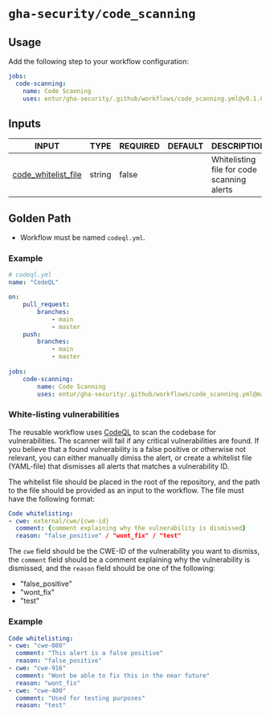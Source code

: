 # `gha-security/code_scanning`

## Usage

Add the following step to your workflow configuration:

```yml
jobs:
  code-scanning:
    name: Code Scanning
    uses: entur/gha-security/.github/workflows/code_scanning.yml@v0.1.0
```

## Inputs

<!-- AUTO-DOC-INPUT:START - Do not remove or modify this section -->

|                                           INPUT                                           |  TYPE  | REQUIRED | DEFAULT |                   DESCRIPTION                   |
|-------------------------------------------------------------------------------------------|--------|----------|---------|-------------------------------------------------|
| <a name="input_code_whitelist_file"></a>[code_whitelist_file](#input_code_whitelist_file) | string |  false   |         | Whitelisting file for code scanning <br>alerts  |

<!-- AUTO-DOC-INPUT:END -->

## Golden Path

- Workflow must be named `codeql.yml`.

### Example

```yaml
# codeql.yml
name: "CodeQL"

on:
    pull_request:
        branches:
            - main
            - master
    push:
        branches:
            - main
            - master
  
jobs:
    code-scanning:
        name: Code Scanning
        uses: entur/gha-security/.github/workflows/code_scanning.yml@main
```

### White-listing vulnerabilities
The reusable workflow uses [CodeQL](https://codeql.github.com/) to scan the codebase for vulnerabilities. The scanner will fail if any critical vulnerabilities are found. If you believe that a found vulnerability is a false positive or otherwise not relevant, you can either manually dimiss the alert, or create a whitelist file (YAML-file) that dismisses all alerts that matches a vulnerability ID.

The whitelist file should be placed in the root of the repository, and the path to the file should be provided as an input to the workflow. The file must have the following format:

```yaml
Code whitelisting:
- cwe: external/cwe/{cwe-id}
  comment: {comment explaining why the vulnerability is dismissed}
  reason: "false_positive" / "wont_fix" / "test" 
```

The `cwe` field should be the CWE-ID of the vulnerability you want to dismiss, the `comment` field should be a comment explaining why the vulnerability is dismissed, and the `reason` field should be one of the following:
- "false_positive"
- "wont_fix"
- "test"



### Example

```yaml
Code whitelisting:
- cwe: "cwe-080"
  comment: "This alert is a false positive"
  reason: "false_positive"
- cwe: "cwe-916"
  comment: "Wont be able to fix this in the near future"
  reason: "wont_fix"
- cwe: "cwe-400"
  comment: "Used for testing purposes"
  reason: "test"
```